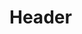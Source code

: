 <!-- TITLE: Rattle Nerves -->
<!-- SUBTITLE: Startles your opponent and makes them nervous, decreasing their magic resistance. -->

# Header